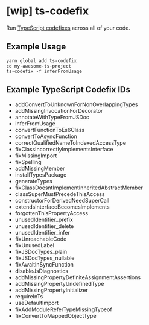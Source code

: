 # [wip] ts-codefix

Run [TypeScript codefixes](https://github.com/Microsoft/TypeScript/tree/master/src/services/codefixes) across all of your code.

## Example Usage

```
yarn global add ts-codefix
cd my-awesome-ts-project
ts-codefix -f inferFromUsage
```

## Example TypeScript Codefix IDs

- addConvertToUnknownForNonOverlappingTypes
- addMissingInvocationForDecorator
- annotateWithTypeFromJSDoc
- inferFromUsage
- convertFunctionToEs6Class
- convertToAsyncFunction
- correctQualifiedNameToIndexedAccessType
- fixClassIncorrectlyImplementsInterface
- fixMissingImport
- fixSpelling
- addMissingMember
- installTypesPackage
- generateTypes
- fixClassDoesntImplementInheritedAbstractMember
- classSuperMustPrecedeThisAccess
- constructorForDerivedNeedSuperCall
- extendsInterfaceBecomesImplements
- forgottenThisPropertyAccess
- unusedIdentifier_prefix
- unusedIdentifier_delete
- unusedIdentifier_infer
- fixUnreachableCode
- fixUnusedLabel
- fixJSDocTypes_plain
- fixJSDocTypes_nullable
- fixAwaitInSyncFunction
- disableJsDiagnostics
- addMissingPropertyDefiniteAssignmentAssertions
- addMissingPropertyUndefinedType
- addMissingPropertyInitializer
- requireInTs
- useDefaultImport
- fixAddModuleReferTypeMissingTypeof
- fixConvertToMappedObjectType
